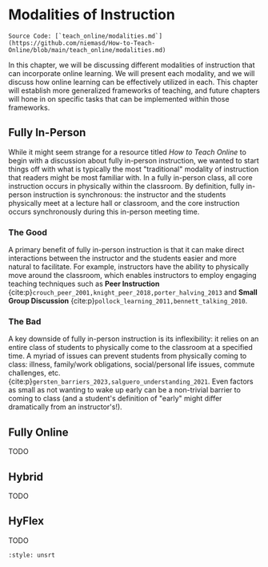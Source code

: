 # Modalities of Instruction

```{note}
Source Code: [`teach_online/modalities.md`](https://github.com/niemasd/How-to-Teach-Online/blob/main/teach_online/modalities.md)
```

In this chapter,
we will be discussing different modalities of instruction that can incorporate online learning.
We will present each modality,
and we will discuss how online learning can be effectively utilized in each.
This chapter will establish more generalized frameworks of teaching,
and future chapters will hone in on specific tasks that can be implemented within those frameworks.

## Fully In-Person

While it might seem strange for a resource titled *How to Teach Online* to begin with a discussion about fully in-person instruction,
we wanted to start things off with what is typically the most "traditional" modality of instruction that readers might be most familiar with.
In a fully in-person class,
all core instruction occurs in physically within the classroom.
By definition, fully in-person instruction is synchronous:
the instructor and the students physically meet at a lecture hall or classroom,
and the core instruction occurs synchronously during this in-person meeting time.

### The Good

A primary benefit of fully in-person instruction is that it can make
direct interactions between the instructor and the students easier and more natural to facilitate.
For example, instructors have the ability to physically move around the classroom,
which enables instructors to employ engaging teaching techniques such as
**Peer Instruction** {cite:p}`crouch_peer_2001,knight_peer_2018,porter_halving_2013`
and **Small Group Discussion** {cite:p}`pollock_learning_2011,bennett_talking_2010`.

### The Bad

A key downside of fully in-person instruction is its inflexibility:
it relies on an entire class of students to physically come to the classroom at a specified time.
A myriad of issues can prevent students from physically coming to class:
illness, family/work obligations, social/personal life issues, commute challenges, etc.
{cite:p}`gersten_barriers_2023,salguero_understanding_2021`.
Even factors as small as not wanting to wake up early can be a non-trivial barrier to coming to class
(and a student's definition of "early" might differ dramatically from an instructor's!).

## Fully Online

TODO

## Hybrid

TODO

## HyFlex

TODO

```{bibliography}
:style: unsrt
```
